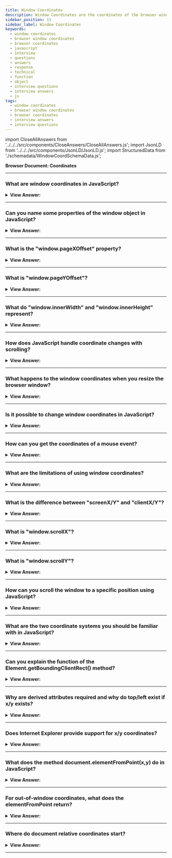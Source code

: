 ```yaml
---
title: Window Coordinates
description: Window Coordinates are the coordinates of the browser window. They are relative to the top left corner of the browser window. - JavaScript Interview Questions & Answers
sidebar_position: 11
sidebar_label: Window Coordinates
keywords:
  - window coordinates
  - browser window coordinates
  - browser coordinates
  - javascript
  - interview
  - questions
  - answers
  - response
  - technical
  - function
  - object
  - interview questions
  - interview answers
  - js
tags:
  - window coordinates
  - browser window coordinates
  - browser coordinates
  - interview answers
  - interview questions
---
```


import CloseAllAnswers from '../../../src/components/CloseAnswers/CloseAllAnswers.js';
import JsonLD from '../../../src/components/JsonLD/JsonLD.js';
import StructuredData from './schemadata/WindowCoordSchemaData.js';

<JsonLD data={StructuredData} />

<head>
  <title>Window Coordinates | JavaScript Frontend Phone Interview</title>
</head>

**Browser Document: Coordinates**

<CloseAllAnswers />

---

### What are window coordinates in JavaScript?

<details>
  <summary><strong>View Answer:</strong></summary>
  <div>
  <div><strong>Interview Response:</strong> Window coordinates are pixel measurements from the top left corner of the browser window or viewport.
  </div><br />
  </div>
</details>

---

### Can you name some properties of the window object in JavaScript?

<details>
  <summary><strong>View Answer:</strong></summary>
  <div>
  <div><strong>Interview Response:</strong> Some properties of the window object in JavaScript include `window.location`, `window.document`, `window.innerHeight`, `window.innerWidth`, `window.navigator`, `window.localStorage`, `window.sessionStorage`, `window.alert`, `window.setTimeout`, and `window.console`.
  </div><br />
  </div>
</details>

---

### What is the "window.pageXOffset" property?

<details>
  <summary><strong>View Answer:</strong></summary>
  <div>
  <div><strong>Interview Response:</strong> `window.pageXOffset` is a property in JavaScript that returns the number of pixels by which the document is currently scrolled horizontally from the leftmost position. It provides the horizontal scroll position of the window.
  </div><br />
  <div><strong className="codeExample">Code Example:</strong><br /><br />

  <div></div>

```javascript
console.log(window.pageXOffset); // Output: current horizontal scroll position

// You can use it to perform conditional actions based on the scroll position
if (window.pageXOffset > 100) {
  console.log("Scroll position is greater than 100 pixels");
} else {
  console.log("Scroll position is less than or equal to 100 pixels");
}
```

In this example, `window.pageXOffset` is logged to the console, displaying the current horizontal scroll position. The second part demonstrates how you can use it in a conditional statement to perform actions based on the scroll position.

  </div>
  </div>
</details>

---

### What is "window.pageYOffset"?

<details>
  <summary><strong>View Answer:</strong></summary>
  <div>
  <div><strong>Interview Response:</strong> `window.pageYOffset` is a property in JavaScript that returns the number of pixels by which the document is currently scrolled vertically from the topmost position. It provides the vertical scroll position of the window.
  </div><br />
  <div><strong className="codeExample">Code Example:</strong><br /><br />

  <div></div>

```javascript
console.log(window.pageYOffset); // Output: current vertical scroll position

// You can use it to perform conditional actions based on the scroll position
if (window.pageYOffset > 200) {
  console.log("Scroll position is greater than 200 pixels");
} else {
  console.log("Scroll position is less than or equal to 200 pixels");
}
```

In this example, `window.pageYOffset` is logged to the console, displaying the current vertical scroll position. The second part demonstrates how you can use it in a conditional statement to perform actions based on the scroll position.

  </div>
  </div>
</details>

---

### What do "window.innerWidth" and "window.innerHeight" represent?

<details>
  <summary><strong>View Answer:</strong></summary>
  <div>
  <div><strong>Interview Response:</strong> `window.innerWidth` represents the interior width of the browser window, excluding scrollbars, while `window.innerHeight` represents the interior height of the browser window, excluding scrollbars.
  </div><br />
  </div>
</details>

---

### How does JavaScript handle coordinate changes with scrolling?

<details>
  <summary><strong>View Answer:</strong></summary>
  <div>
  <div><strong>Interview Response:</strong> JavaScript handles coordinate changes with scrolling by maintaining fixed coordinates relative to the viewport, where the coordinates of elements remain constant regardless of scrolling, allowing accurate positioning and interaction with elements on the page.
  </div><br />
  </div>
</details>

---

### What happens to the window coordinates when you resize the browser window?

<details>
  <summary><strong>View Answer:</strong></summary>
  <div>
  <div><strong>Interview Response:</strong> When you resize the browser window, the window coordinates (e.g., `window.innerWidth` and `window.innerHeight`) are updated to reflect the new dimensions, allowing accurate calculation and positioning of elements based on the resized window.
  </div><br />
  </div>
</details>

---

### Is it possible to change window coordinates in JavaScript?

<details>
  <summary><strong>View Answer:</strong></summary>
  <div>
  <div><strong>Interview Response:</strong> No, it is not possible to directly change the window coordinates in JavaScript. The window coordinates, such as window.innerWidth and window.innerHeight, are read-only properties that reflect the dimensions of the browser window.
  </div><br/>
  </div>
</details>

---

### How can you get the coordinates of a mouse event?

<details>
  <summary><strong>View Answer:</strong></summary>
  <div>
  <div><strong>Interview Response:</strong> To get the coordinates of a mouse event in JavaScript, you can use the event object's properties event.clientX for the X coordinate and event.clientY for the Y coordinate.
  </div><br />
  <div><strong className="codeExample">Code Example:</strong><br /><br />

  <div></div>

```javascript
document.addEventListener("mousemove", handleMouseMove);

function handleMouseMove(event) {
  var mouseX = event.clientX;
  var mouseY = event.clientY;
  
  console.log("Mouse coordinates: X = " + mouseX + ", Y = " + mouseY);
}
```

In this example, we add an event listener to the `mousemove` event on the `document`. When the mouse moves, the `handleMouseMove` function is triggered. Inside the function, we use `event.clientX` to get the X coordinate of the mouse and `event.clientY` to get the Y coordinate. Finally, we log the coordinates to the console.

  </div>
  </div>
</details>

---

### What are the limitations of using window coordinates?

<details>
  <summary><strong>View Answer:</strong></summary>
  <div>
  <div><strong>Interview Response:</strong> Limitations of using window coordinates include difficulty in accounting for scrolling and position, lack of responsiveness to window resizing, and variation across devices with different screen sizes or resolutions.
  </div><br />
  <div><strong className="codeExample">Code Example:</strong><br /><br />

  <div></div>

```javascript
document.addEventListener("click", handleClick);

function handleClick(event) {
  var screenXCoord = event.screenX;
  var screenYCoord = event.screenY;
  var clientXCoord = event.clientX;
  var clientYCoord = event.clientY;
  
  console.log("Screen coordinates: X = " + screenXCoord + ", Y = " + screenYCoord);
  console.log("Client coordinates: X = " + clientXCoord + ", Y = " + clientYCoord);
}
```

In this example, we add a click event listener to the document. When the document is clicked, the `handleClick` function is called. Inside the function, we retrieve the `screenX/Y` coordinates, which represent the position relative to the screen, and the `clientX/Y` coordinates, which represent the position relative to the viewport. We then log these coordinates to the console.

:::note
Please note that the values logged in the console will vary depending on where you click on the screen.
:::

  </div>
  </div>
</details>

---

### What is the difference between "screenX/Y" and "clientX/Y"?

<details>
  <summary><strong>View Answer:</strong></summary>
  <div>
  <div><strong>Interview Response:</strong> `screenX/Y` represent the coordinates relative to the screen, while `clientX/Y` represent the coordinates relative to the browser's client area (viewport). `clientX/Y` take into account scrolling and exclude window decorations, while `screenX/Y` do not.
  </div><br />
  <div><strong className="codeExample">Code Example:</strong><br /><br />

  <div></div>

```javascript
document.addEventListener("click", handleClick);

function handleClick(event) {
  var screenXCoord = event.screenX;
  var screenYCoord = event.screenY;
  var clientXCoord = event.clientX;
  var clientYCoord = event.clientY;
  
  console.log("Screen coordinates: X = " + screenXCoord + ", Y = " + screenYCoord);
  console.log("Client coordinates: X = " + clientXCoord + ", Y = " + clientYCoord);
}
```

In this example, we add a click event listener to the document. When the document is clicked, the `handleClick` function is called. Inside the function, we retrieve the `screenX/Y` coordinates, which represent the position relative to the screen, and the `clientX/Y` coordinates, which represent the position relative to the viewport. We then log these coordinates to the console.

:::note
Please note that the values logged in the console will vary depending on where you click on the screen.
:::

  </div>
  </div>
</details>

---

### What is "window.scrollX"?

<details>
  <summary><strong>View Answer:</strong></summary>
  <div>
  <div><strong>Interview Response:</strong> `window.scrollX` (alias for `window.pageXOffset`) is a property in JavaScript that returns the number of pixels by which the document is currently scrolled horizontally from the leftmost position. It provides the horizontal scroll position of the window.
  </div><br />
  </div>
</details>

---

### What is "window.scrollY"?

<details>
  <summary><strong>View Answer:</strong></summary>
  <div>
  <div><strong>Interview Response:</strong> `window.scrollY` (alias for `window.pageYOffset`) is a property in JavaScript that returns the number of pixels by which the document is currently scrolled vertically from the topmost position. It provides the vertical scroll position of the window.
  </div><br />
  </div>
</details>

---

### How can you scroll the window to a specific position using JavaScript?

<details>
  <summary><strong>View Answer:</strong></summary>
  <div>
  <div><strong>Interview Response:</strong> To scroll the window to a specific position using JavaScript, you can use the `window.scrollTo(x, y)` method, where `x` represents the horizontal scroll position and `y` represents the vertical scroll position.
  </div><br />
  <div><strong className="codeExample">Code Example:</strong><br /><br />

  <div></div>

```javascript
// Scroll to coordinates (500, 300)
window.scrollTo(500, 300);
```

In this example, the `window.scrollTo()` method is used to scroll the window to the coordinates (500, 300). The `500` represents the horizontal scroll position, and the `300` represents the vertical scroll position. After executing this code, the window will be scrolled to the specified position.

  </div>
  </div>
</details>

---

### What are the two coordinate systems you should be familiar with in JavaScript?

<details>
  <summary><strong>View Answer:</strong></summary>
  <div>
  <div><strong>Interview Response:</strong> The two main coordinate systems in JavaScript are the Window Coordinates (relative to the browser window) and the Document Coordinates (relative to the entire document).
    </div><br/>
  <div><strong>Technical Response:</strong> Most JavaScript methods work with one of two coordinate systems: relative to the window and document coordinate systems. We indicate these coordinates as clientX/clientY relative to the window — similar to position:fixed, derived from the window top/left edge. We identify them as pageX/pageY relative to the document — analogous to position:absolute in the document root, derived from the document top/left edge. When the page scrolls to the bottom, these coordinates equal each other, thus the top/left corner of the window matches the top/left corner of the content.However, as the document moves, the window-relative coordinates of elements change as they travel across the window, but the document-relative coordinates remain constant.
    </div>
  </div>
</details>

---

### Can you explain the function of the Element.getBoundingClientRect() method?

<details>
  <summary><strong>View Answer:</strong></summary>
  <div>
  <div><strong>Interview Response:</strong> The Element.getBoundingClientRect() method returns the size of an element and its position relative to the viewport, providing left, top, right, bottom, width, and height properties.</div><br />
  <div><strong>Technical Response:</strong> The Element.getBoundingClientRect() function produces a DOMRect object with information about an element's size and location in relation to the viewport. The result returned is a DOMRect object, which is the smallest rectangle that contains the whole element, including padding and border-width. The attributes left, top, right, bottom, x, y, width, and height indicate the total location and size of the rectangle in pixels. Other than width and height, all attributes are relative to the top-left corner of the viewport. The width and height attributes of the DOMRect object returned by the method include not only the content width/height but also the padding and border-width. The standard box-model would be the element's width or height + padding + border-width. However, if the element has box-sizing: border-box set, this will be directly equal to its width or height. The returned result is the union of the rectangles returned by getClientRects() for the element, i.e. the CSS border-boxes for the element.
  </div><br />
  <div><strong className="codeExample">Code Example:</strong><br /><br />

<strong>Syntax: </strong> domRect = element.getBoundingClientRect();<br /><br />

  <div></div>

```html
<head>
  <style>
    div {
      width: 400px;
      height: 200px;
      padding: 20px;
      margin: 50px auto;
      background: purple;
    }
  </style>
</head>
<body>
  <div></div>
  <script>
    let elem = document.querySelector('div');
    let rect = elem.getBoundingClientRect();
    for (var key in rect) {
      if (typeof rect[key] !== 'function') {
        let para = document.createElement('p');
        para.textContent = `${key} : ${rect[key]}`;
        document.body.appendChild(para);
      }
    }
  </script>
</body>

<!-- 
  RETURNED VALUES:
  x : 146.5454559326172
  y : 50 
  width : 440 includes the style width of 400px and the padding 20px times two
  height : 240
  top : 50
  right : 586.5454559326172
  bottom : 290
  left : 146.5454559326172
-->
```

:::note
If box-sizing: border-box is set for the element this would be directly equal to its width or height. The returned result is the union of the rectangles returned by getClientRects() for the element, i.e. the CSS border-boxes connected with the element.
:::

  </div>
  </div>
</details>

---

### Why are derived attributes required and why do top/left exist if x/y exists?

<details>
  <summary><strong>View Answer:</strong></summary>
  <div>
  <div><strong>Interview Response:</strong> Derived attributes like top/left provide compatibility with older systems. Although x/y provides similar information, top/left continues to exist for compatibility and to support various CSS-related calculations.</div><br />
  <div><strong>Technical Response:</strong> A rectangle gets mathematically defined by its beginning point (x,y) and direction vector (width, height). As a result, the extra derived properties get provided as a convenience. Technically, width/height can be negative, allowing for a "directed" rectangle, such as a mouse selection with correctly indicated start and end points. Negative width/height values indicate that the rectangle begins at the bottom-right corner and subsequently "grows" leftwards; in this situation, left/top do not equal x/y. However, elem.getBoundingClientRect() always returns positive width/height; we mention negative width/height to explain why these seemingly redundant values do not end in duplication.
  </div>
  </div>
</details>

---

### Does Internet Explorer provide support for x/y coordinates?

<details>
  <summary><strong>View Answer:</strong></summary>
  <div>
  <div><strong>Interview Response:</strong> For historical reasons, Internet Explorer does not support x/y attributes. So we can either create a polyfill (add getters to DomRect.prototype) or just use top/left, which remain the same as x/y for positive width/height, especially in the result elem. getBoundingClientRect().
    </div>
  </div>
</details>

---

### What does the method document.elementFromPoint(x,y) do in JavaScript?

<details>
  <summary><strong>View Answer:</strong></summary>
  <div>
  <div><strong>Interview Response:</strong> The `document.elementFromPoint(x,y)` method in JavaScript returns the topmost DOM element at the specified coordinates (x, y) relative to the document, allowing interaction and manipulation of that element.</div><br />
  <div><strong>Technical Response:</strong> The Document object's elementFromPoint() function returns the topmost Element at the supplied coordinates (relative to the viewport). If the element at the provided location belongs to another document (for example, the document of an &#8249;iframe&#8250;), the parent element of that document (the &#8249;iframe&#8250; itself) is returned. If the element at the provided location contains anonymous or XBL produced content, such as scroll bars in a textbox, the first non-anonymous ancestral element (the textbox) is returned.
  </div><br />
  <div><strong className="codeExample">Code Example:</strong><br /><br />

<strong>Syntax: </strong> let elem = document.elementFromPoint(x, y); <br /><br />

  <div></div>

```js
let centerX = document.documentElement.clientWidth / 2;
let centerY = document.documentElement.clientHeight / 2;

let elem = document.elementFromPoint(centerX, centerY);

elem.style.background = 'red';
alert(elem.tagName);
```

  </div>
  </div>
</details>

---

### For out-of-window coordinates, what does the elementFromPoint return?

<details>
  <summary><strong>View Answer:</strong></summary>
  <div>
  <div><strong>Interview Response:</strong> The method document. elementFromPoint(x,y) is only useful if (x,y) are within the viewable region. It returns null if any of the coordinates is negative or exceeds the window width/height.
    </div><br />
  <div><strong className="codeExample">Code Example:</strong><br /><br />

  <div></div>

```js
let elem = document.elementFromPoint(x, y);
// if the coordinates happen to be out of the window, then elem = null
elem.style.background = ''; // Error!
```

  </div>
  </div>
</details>

---

### Where do document relative coordinates start?

<details>
  <summary><strong>View Answer:</strong></summary>
  <div>
  <div><strong>Interview Response:</strong> Document-relative coordinates begin at the top-left corner of the document rather than the window. Window coordinates are equivalent to position:fixed in CSS, but document coordinates are equivalent to position:absolute on top.
    </div>
  </div>
</details>

---
